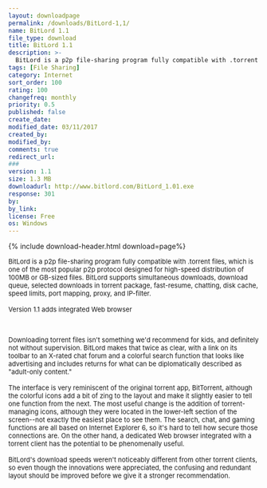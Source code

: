```yaml
---
layout: downloadpage
permalink: /downloads/BitLord-1,1/
name: BitLord 1.1
file_type: download
title: BitLord 1.1
description: >-
  BitLord is a p2p file-sharing program fully compatible with .torrent files, which is one of the most popular p2p protocol designed for high-speed distribution of 100MB or GB-sized files. BitLord supports simultaneous downloads
tags: [File Sharing]
category: Internet
sort_order: 100
rating: 100
changefreq: monthly
priority: 0.5
published: false
create_date:
modified_date: 03/11/2017
created_by:
modified_by:
comments: true
redirect_url:
###
version: 1.1
size: 1.3 MB
downloadurl: http://www.bitlord.com/BitLord_1.01.exe
response: 301
by:
by_link:
license: Free
os: Windows
---
```


{% include download-header.html download=page%}

<p style="fix-download-text !important">
<p><font size="2">BitLord is a p2p file-sharing program fully compatible with .torrent files, which is one of the most popular p2p protocol designed for high-speed distribution of 100MB or GB-sized files. BitLord supports simultaneous downloads, download queue, selected downloads in torrent package, fast-resume, chatting, disk cache, speed limits, port mapping, proxy, and IP-filter. <br />
<br />
Version 1.1 adds integrated Web browser</font></p>
<p>&#160;</p>
<p><font size="2">Downloading torrent files isn't something we'd recommend for kids, and definitely not without supervision. BitLord makes that twice as clear, with a link on its toolbar to an X-rated chat forum and a colorful search function that looks like advertising and includes returns for what can be diplomatically described as "adult-only content." <br />
<br />
The interface is very reminiscent of the original torrent app, BitTorrent, although the colorful icons add a bit of zing to the layout and make it slightly easier to tell one function from the next. The most useful change is the addition of torrent-managing icons, although they were located in the lower-left section of the screen--not exactly the easiest place to see them. The search, chat, and gaming functions are all based on Internet Explorer 6, so it's hard to tell how secure those connections are. On the other hand, a dedicated Web browser integrated with a torrent client has the potential to be phenomenally useful. <br />
<br />
BitLord's download speeds weren't noticeably different from other torrent clients, so even though the innovations were appreciated, the confusing and redundant layout should be improved before we give it a stronger recommendation. </font></p></p>
